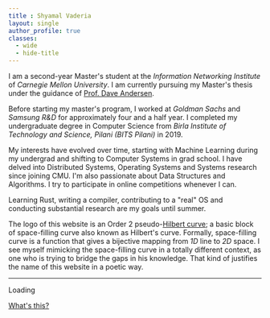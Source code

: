 ```yaml
---
title : Shyamal Vaderia
layout: single
author_profile: true
classes: 
  - wide
  - hide-title
---
```


I am a second-year Master's student at the *Information Networking Institute* of *Carnegie Mellon University*.
I am currently pursuing my Master's thesis under the guidance of [Prof. Dave Andersen](https://www.cs.cmu.edu/~dga/).

Before starting my master's program, I worked at *Goldman Sachs* and *Samsung R&D* for approximately four and a half year.
I completed my undergraduate degree in Computer Science from *Birla Institute of Technology and Science, Pilani (BITS Pilani)* in 2019.

My interests have evolved over time, starting with Machine Learning during my undergrad and shifting to Computer Systems in grad school.
I have delved into Distributed Systems, Operating Systems and Systems research since joining CMU.
I'm also passionate about Data Structures and Algorithms. I try to participate in online competitions whenever I can.

Learning Rust, writing a compiler, contributing to a "real" OS and conducting
substantial research are my goals until summer.

The logo of this website is an Order 2 pseudo-[Hilbert curve][hc]; a basic block of space-filling curve also known as Hilbert's curve.
Formally, space-filling curve is a function that gives a bijective mapping from *1D* line to *2D* space.
I see myself mimicking the space-filling curve in a totally different context, as one who is trying to bridge the gaps in his knowledge.
That kind of justifies the name of this website in a poetic way.


[hc]: https://www.youtube.com/watch?v=3s7h2MHQtxc 

<hr>

<script src="{{ '/assets/js/quote.js' | relative_url }}"></script>


<div>
<div class="quote-of-the-day notice">
    <p id="quote">Loading</p>
    <footer id="attribution"></footer>
</div>
<p class="quote-info"><a href="https://github.com/svaderia/quote-of-the-day">What's this?</a></p>
</div>
